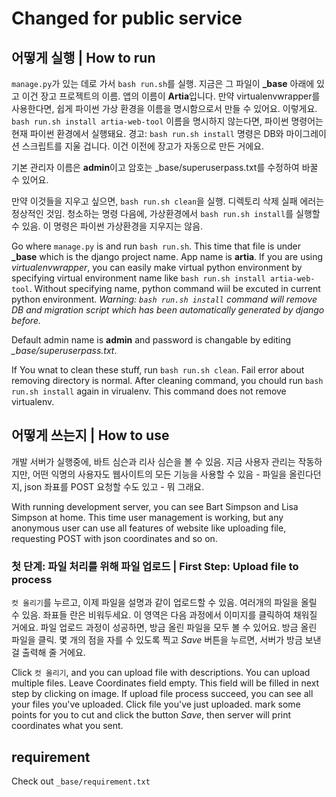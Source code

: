# Changed for public service

## 어떻게 실행 | How to run

`manage.py`가 있는 데로 가서 `bash run.sh`를 실행. 지금은 그 파일이 **_base** 아래에 있고 이건 장고 프로젝트의 이름. 앱의 이름이 **Artia**입니다. 만약 virtualenvwrapper를 사용한다면, 쉽게 파이썬 가상 환경을 이름을 명시함으로서 만들 수 있어요. 이렇게요. `bash run.sh install artia-web-tool` 이름을 명시하지 않는다면, 파이썬 명령어는 현재 파이썬 환경에서 실행돼요.
경고: `bash run.sh install` 명령은 DB와 마이그레이션 스크립트를 지울 겁니다. 이건 이전에 장고가 자동으로 만든 거에요.

기본 관리자 이름은 **admin**이고 암호는 _base/superuserpass.txt를 수정하여 바꿀 수 있어요.

만약 이것들을 지우고 싶으면, `bash run.sh clean`을 실행. 디렉토리 삭제 실패 에러는 정상적인 것임. 청소하는 명령 다음에, 가상환경에서 `bash run.sh install`를 실행할 수 있음. 이 명령은 파이썬 가상환경을 지우지는 않음.

Go where `manage.py` is and run `bash run.sh`. This time that file is under **_base** which is the django project name. App name is **artia**. If you are using *virtualenvwrapper*, you can easily make virtual python environment by specifying virtual environment name like `bash run.sh install artia-web-tool`. Without specifying name, python command wiil be excuted in current python environment.
*Warning: `bash run.sh install` command will remove DB and migration script which has been automatically generated by django before.*

Default admin name is **admin** and password is changable by editing *_base/superuserpass.txt*.

If You wnat to clean these stuff, run `bash run.sh clean`. Fail error about removing directory is normal. After cleaning command, you chould run `bash run.sh install` again in virualenv. This command does not remove virtualenv.

## 어떻게 쓰는지 | How to use

개발 서버가 실행중에, 바트 심슨과 리사 심슨을 볼 수 있음. 지금 사용자 관리는 작동하지만, 어떤 익명의 사용자도 웹사이트의 모든 기능을 사용할 수 있음 - 파일을 올린다던지, json 좌표를 POST 요청할 수도 있고 - 뭐 그래요.

With running development server, you can see Bart Simpson and Lisa Simpson at home. This time user management is working, but any anonymous user can use all features of website like uploading file, requesting POST with json coordinates and so on.

### 첫 단계: 파일 처리를 위해 파일 업로드 | First Step: Upload file to process

`컷 올리기`를 누르고, 이제 파일을 설명과 같이 업로드할 수 있음. 여러개의 파일을 올릴 수 있음. 좌표들 란은 비워두세요. 이 영역은 다음 과정에서 이미지를 클릭하여 채워질 거에요. 파일 업로드 과정이 성공하면, 방금 올린 파일을 모두 볼 수 있어요. 방금 올린 파일을 클릭. 몇 개의 점을 자를 수 있도록 찍고 *Save* 버튼을 누르면, 서버가 방금 보낸 걸 출력해 줄 거에요.

Click `컷 올리기`, and you can upload file with descriptions. You can upload multiple files. Leave Coordinates field empty. This field will be filled in next step by clicking on image. If upload file process succeed, you can see all your files you've uploaded. Click file you've just uploaded. mark some points for you to cut and click the button *Save*, then server will print coordinates what you sent.

## requirement

Check out `_base/requirement.txt`
